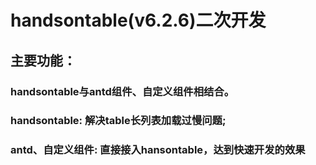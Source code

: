 # handsontable(v6.2.6)二次开发

## 主要功能：
### handsontable与antd组件、自定义组件相结合。
### handsontable: 解决table长列表加载过慢问题;
### antd、自定义组件: 直接接入hansontable，达到快速开发的效果
